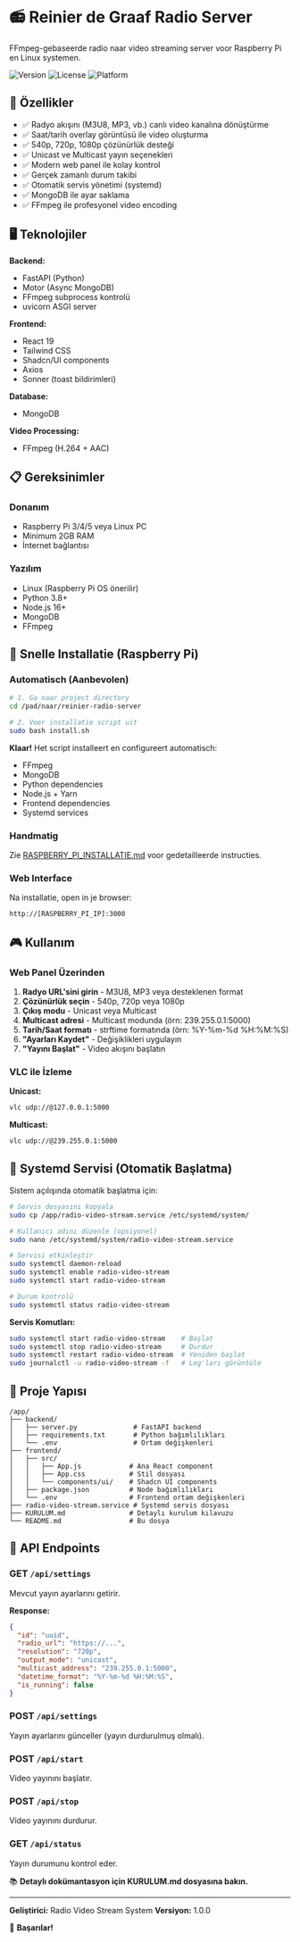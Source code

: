 # 📻 Reinier de Graaf Radio Server

FFmpeg-gebaseerde radio naar video streaming server voor Raspberry Pi en Linux systemen.

![Version](https://img.shields.io/badge/version-1.0.0-blue.svg)
![License](https://img.shields.io/badge/license-MIT-green.svg)
![Platform](https://img.shields.io/badge/platform-Raspberry%20Pi%20%7C%20Linux-red.svg)

## 🎯 Özellikler

- ✅ Radyo akışını (M3U8, MP3, vb.) canlı video kanalına dönüştürme
- ✅ Saat/tarih overlay görüntüsü ile video oluşturma
- ✅ 540p, 720p, 1080p çözünürlük desteği
- ✅ Unicast ve Multicast yayın seçenekleri
- ✅ Modern web panel ile kolay kontrol
- ✅ Gerçek zamanlı durum takibi
- ✅ Otomatik servis yönetimi (systemd)
- ✅ MongoDB ile ayar saklama
- ✅ FFmpeg ile profesyonel video encoding

## 🖥️ Teknolojiler

**Backend:**
- FastAPI (Python)
- Motor (Async MongoDB)
- FFmpeg subprocess kontrolü
- uvicorn ASGI server

**Frontend:**
- React 19
- Tailwind CSS
- Shadcn/UI components
- Axios
- Sonner (toast bildirimleri)

**Database:**
- MongoDB

**Video Processing:**
- FFmpeg (H.264 + AAC)

## 📋 Gereksinimler

### Donanım
- Raspberry Pi 3/4/5 veya Linux PC
- Minimum 2GB RAM
- İnternet bağlantısı

### Yazılım
- Linux (Raspberry Pi OS önerilir)
- Python 3.8+
- Node.js 16+
- MongoDB
- FFmpeg

## 🚀 Snelle Installatie (Raspberry Pi)

### Automatisch (Aanbevolen)

```bash
# 1. Ga naar project directory
cd /pad/naar/reinier-radio-server

# 2. Voer installatie script uit
sudo bash install.sh
```

**Klaar!** Het script installeert en configureert automatisch:
- FFmpeg
- MongoDB
- Python dependencies
- Node.js + Yarn
- Frontend dependencies
- Systemd services

### Handmatig

Zie [RASPBERRY_PI_INSTALLATIE.md](RASPBERRY_PI_INSTALLATIE.md) voor gedetailleerde instructies.

### Web Interface

Na installatie, open in je browser:
```
http://[RASPBERRY_PI_IP]:3000
```

## 🎮 Kullanım

### Web Panel Üzerinden

1. **Radyo URL'sini girin** - M3U8, MP3 veya desteklenen format
2. **Çözünürlük seçin** - 540p, 720p veya 1080p
3. **Çıkış modu** - Unicast veya Multicast
4. **Multicast adresi** - Multicast modunda (örn: 239.255.0.1:5000)
5. **Tarih/Saat formatı** - strftime formatında (örn: %Y-%m-%d %H:%M:%S)
6. **"Ayarları Kaydet"** - Değişiklikleri uygulayın
7. **"Yayını Başlat"** - Video akışını başlatın

### VLC ile İzleme

**Unicast:**
```bash
vlc udp://@127.0.0.1:5000
```

**Multicast:**
```bash
vlc udp://@239.255.0.1:5000
```

## 🔧 Systemd Servisi (Otomatik Başlatma)

Sistem açılışında otomatik başlatma için:

```bash
# Servis dosyasını kopyala
sudo cp /app/radio-video-stream.service /etc/systemd/system/

# Kullanıcı adını düzenle (opsiyonel)
sudo nano /etc/systemd/system/radio-video-stream.service

# Servisi etkinleştir
sudo systemctl daemon-reload
sudo systemctl enable radio-video-stream
sudo systemctl start radio-video-stream

# Durum kontrolü
sudo systemctl status radio-video-stream
```

**Servis Komutları:**
```bash
sudo systemctl start radio-video-stream    # Başlat
sudo systemctl stop radio-video-stream     # Durdur
sudo systemctl restart radio-video-stream  # Yeniden başlat
sudo journalctl -u radio-video-stream -f   # Log'ları görüntüle
```

## 📁 Proje Yapısı

```
/app/
├── backend/
│   ├── server.py              # FastAPI backend
│   ├── requirements.txt       # Python bağımlılıkları
│   └── .env                   # Ortam değişkenleri
├── frontend/
│   ├── src/
│   │   ├── App.js            # Ana React component
│   │   ├── App.css           # Stil dosyası
│   │   └── components/ui/    # Shadcn UI components
│   ├── package.json          # Node bağımlılıkları
│   └── .env                  # Frontend ortam değişkenleri
├── radio-video-stream.service # Systemd servis dosyası
├── KURULUM.md                # Detaylı kurulum kılavuzu
└── README.md                 # Bu dosya
```

## 🔌 API Endpoints

### GET `/api/settings`
Mevcut yayın ayarlarını getirir.

**Response:**
```json
{
  "id": "uuid",
  "radio_url": "https://...",
  "resolution": "720p",
  "output_mode": "unicast",
  "multicast_address": "239.255.0.1:5000",
  "datetime_format": "%Y-%m-%d %H:%M:%S",
  "is_running": false
}
```

### POST `/api/settings`
Yayın ayarlarını günceller (yayın durdurulmuş olmalı).

### POST `/api/start`
Video yayınını başlatır.

### POST `/api/stop`
Video yayınını durdurur.

### GET `/api/status`
Yayın durumunu kontrol eder.

📚 **Detaylı dokümantasyon için KURULUM.md dosyasına bakın.**

---

**Geliştirici:** Radio Video Stream System
**Versiyon:** 1.0.0

🚀 **Başarılar!**

